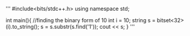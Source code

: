 '''
#include<bits/stdc++.h>
using namespace std;

 
int main(){
	//finding the binary form of 10
	int i = 10;
	string s = bitset<32>(i).to_string();
	s = s.substr(s.find('1'));
	cout << s;
}
'''